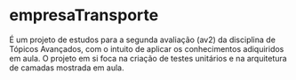 # empresaTransporte

É um projeto de estudos para a segunda avaliação (av2) da disciplina de Tópicos Avançados, com o intuito de aplicar os conhecimentos adiquiridos em aula. O projeto em si foca na criação de testes unitários e na arquitetura de camadas mostrada em aula.
